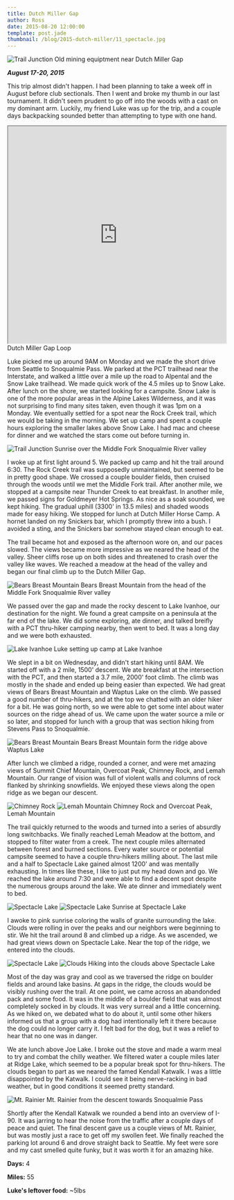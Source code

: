 ```yaml
---
title: Dutch Miller Gap
author: Ross
date: 2015-08-20 12:00:00
template: post.jade
thumbnail: /blog/2015-dutch-miller/11_spectacle.jpg
---
```


<div class="post-img">
	<img class="img-responsive" src="/blog/2015-dutch-miller/3_sign.jpg" alt="Trail Junction">
	<span class="text-muted">Old mining equiptment near Dutch Miller Gap</span>
</div>


***August 17-20, 2015***


This trip almost didn't happen. I had been planning to take a week off in August before club sectionals. Then I went and broke my thumb in our last tournament. It didn't seem prudent to go off into the woods with a cast on my dominant arm. Luckily, my friend Luke was up for the trip, and a couple days backpacking sounded better than attempting to type with one hand.


<div class="post-img">
	<iframe width="100%" height="500px" src="http://caltopo.com/m/6Q6S"></iframe>
	<span class="text-muted">Dutch Miller Gap Loop</span>
</div>


Luke picked me up around 9AM on Monday and we made the short drive from Seattle to Snoqualmie Pass. We parked at the PCT trailhead near the Interstate, and walked a little over a mile up the road to Alpental and the Snow Lake trailhead. We made quick work of the 4.5 miles up to Snow Lake. After lunch on the shore, we started looking for a campsite. Snow Lake is one of the more popular areas in the Alpine Lakes Wilderness, and it was not surprising to find many sites taken, even though it was 1pm on a Monday. We eventually settled for a spot near the Rock Creek trail, which we would be taking in the morning. We set up camp and spent a couple hours exploring the smaller lakes above Snow Lake. I had mac and cheese for dinner and we watched the stars come out before turning in.


<div class="post-img">
	<img class="img-responsive" src="/blog/2015-dutch-miller/1_snow_sunrise.jpg" alt="Trail Junction">
	<span class="text-muted">Sunrise over the Middle Fork Snoqualmie River valley </span>
</div>


I woke up at first light around 5. We packed up camp and hit the trail around 6:30. The Rock Creek trail was supposedly unmaintained, but seemed to be in pretty good shape. We crossed a couple boulder fields, then cruised through the woods until we met the Middle Fork trail. After another mile, we stopped at a campsite near Thunder Creek to eat breakfast. In another mile, we passed signs for Goldmeyer Hot Springs. As nice as a soak sounded, we kept hiking. The gradual uphill (3300' in 13.5 miles) and shaded woods made for easy hiking. We stopped for lunch at Dutch Miller Horse Camp. A hornet landed on my Snickers bar, which I promptly threw into a bush. I avoided a sting, and the Snickers bar somehow stayed clean enough to eat.


The trail became hot and exposed as the afternoon wore on, and our paces slowed. The views became more impressive as we neared the head of the valley. Sheer cliffs rose up on both sides and threatened to crash over the valley like waves. We reached a meadow at the head of the valley and began our final climb up to the Dutch Miller Gap.


<div class="post-img">
	<img class="img-responsive" src="/blog/2015-dutch-miller/2_bearsbreast.jpg" alt="Bears Breast Mountain">
	<span class="text-muted">Bears Breast Mountain from the head of the Middle Fork Snoqualmie River valley</span>
</div>


We passed over the gap and made the rocky descent to Lake Ivanhoe, our destination for the night. We found a great campsite on a peninsula at the far end of the lake. We did some exploring, ate dinner, and talked breifly with a PCT thru-hiker camping nearby, then went to bed. It was a long day and we were both exhausted.


<div class="post-img">
	<img class="img-responsive" src="/blog/2015-dutch-miller/4_ivanhoe.jpg" alt="Lake Ivanhoe">
	<span class="text-muted">Luke setting up camp at Lake Ivanhoe</span>
</div>


We slept in a bit on Wednesday, and didn't start hiking until 8AM. We started off with a 2 mile, 1500' descent. We ate breakfast at the intersection with the PCT, and then started a 3.7 mile, 2000' foot climb. The climb was mostly in the shade and ended up being easier than expected. We had great views of Bears Breast Mountain and Waptus Lake on the climb. We passed a good number of thru-hikers, and at the top we chatted with an older hiker for a bit. He was going north, so we were able to get some intel about water sources on the ridge ahead of us. We came upon the water source a mile or so later, and stopped for lunch with a group that was section hiking from Stevens Pass to Snoqualmie.


<div class="post-img">
	<img class="img-responsive" src="/blog/2015-dutch-miller/5_bearsbreast.jpg" alt="Bears Breast Mountain">
	<span class="text-muted">Bears Breast Mountain form the ridge above Waptus Lake</span>
</div>


After lunch we climbed a ridge, rounded a corner, and were met amazing views of Summit Chief Mountain, Overcoat Peak, Chimney Rock, and Lemah Mountain. Our range of vision was full of violent walls and columns of rock flanked by shrinking snowfields. We enjoyed these views along the open ridge as we began our descent.

<div class="post-img">
	<img class="img-responsive" src="/blog/2015-dutch-miller/6_chimney.jpg" alt="Chimney Rock">
	<img class="img-responsive" src="/blog/2015-dutch-miller/7_lemah.jpg" alt="Lemah Mountain">
	<span class="text-muted">Chimney Rock and Overcoat Peak, Lemah Mountain</span>
</div>


The trail quickly returned to the woods and turned into a series of absurdly long switchbacks. We finally reached Lemah Meadow at the bottom, and stopped to filter water from a creek. The next couple miles alternated between forest and burned sections. Every water source or potential campsite seemed to have a couple thru-hikers milling about. The last mile and a half to Spectacle Lake gained almost 1200' and was mentally exhausting. In times like these, I like to just put my head down and go. We reached the lake around 7:30 and were able to find a decent spot despite the numerous groups around the lake. We ate dinner and immediately went to bed.


<div class="post-img">
	<img class="img-responsive" src="/blog/2015-dutch-miller/8_spectacle_camp.jpg" alt="Spectacle Lake">
	<img class="img-responsive" src="/blog/2015-dutch-miller/9_spectacle_sunrise.jpg" alt="Spectacle Lake">
	<span class="text-muted">Sunrise at Spectacle Lake</span>
</div>


I awoke to pink sunrise coloring the walls of granite surrounding the lake. Clouds were rolling in over the peaks and our neighbors were beginning to stir. We hit the trail around 8 and climbed up a ridge. As we ascended, we had great views down on Spectacle Lake. Near the top of the ridge, we entered into the clouds.


<div class="post-img">
	<img class="img-responsive" src="/blog/2015-dutch-miller/11_spectacle.jpg" alt="Spectacle Lake">
	<img class="img-responsive" src="/blog/2015-dutch-miller/10_clouds.jpg" alt="Clouds">
	<span class="text-muted">Hiking into the clouds above Spectacle Lake</span>
</div>


Most of the day was gray and cool as we traversed the ridge on boulder fields and around lake basins. At gaps in the ridge, the clouds would be visibly rushing over the trail. At one point, we came across an abandonded pack and some food. It was in the middle of a boulder field that was almost completely socked in by clouds. It was very surreal and a little concerning. As we hiked on, we debated what to do about it, until some other hikers informed us that a group with a dog had intentionally left it there because the dog could no longer carry it. I felt bad for the dog, but it was a relief to hear that no one was in danger.


We ate lunch above Joe Lake. I broke out the stove and made a warm meal to try and combat the chilly weather. We filtered water a couple miles later at Ridge Lake, which seemed to be a popular break spot for thru-hikers. The clouds began to part as we neared the famed Kendall Katwalk. I was a little disappointed by the Katwalk. I could see it being nerve-racking in bad weather, but in good conditions it seemed pretty standard.


<div class="post-img">
	<img class="img-responsive" src="/blog/2015-dutch-miller/12_rainier.jpg" alt="Mt. Rainier">
	<span class="text-muted">Mt. Rainier from the descent towards Snoqualmie Pass</span>
</div>


Shortly after the Kendall Katwalk we rounded a bend into an overview of I-90. It was jarring to hear the noise from the traffic after a couple days of peace and quiet. The final descent gave us a couple views of Mt. Rainier, but was mostly just a race to get off my swollen feet. We finally reached the parking lot around 6 and drove straight back to Seattle. My feet were sore and my cast smelled quite funky, but it was worth it for an amazing hike.

**Days:** 4

**Miles:** 55

**Luke's leftover food:** ~5lbs